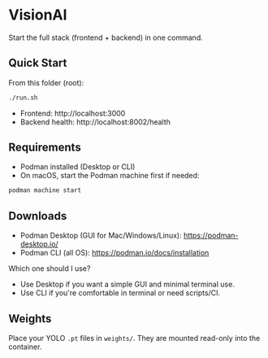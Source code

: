 # VisionAI

Start the full stack (frontend + backend) in one command.

## Quick Start
From this folder (root):

```bash
./run.sh
```

- Frontend: http://localhost:3000
- Backend health: http://localhost:8002/health

## Requirements
- Podman installed (Desktop or CLI)
- On macOS, start the Podman machine first if needed:

```bash
podman machine start
```

## Downloads
- Podman Desktop (GUI for Mac/Windows/Linux): https://podman-desktop.io/
- Podman CLI (all OS): https://podman.io/docs/installation

Which one should I use?
- Use Desktop if you want a simple GUI and minimal terminal use.
- Use CLI if you're comfortable in terminal or need scripts/CI.

## Weights
Place your YOLO `.pt` files in `weights/`. They are mounted read-only into the container.